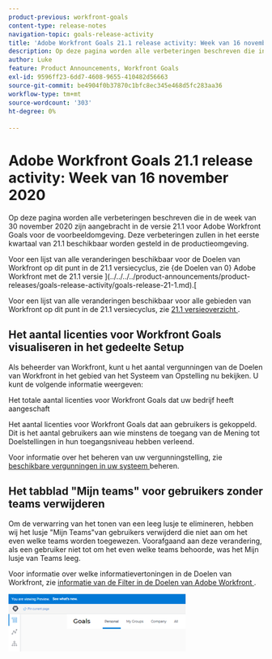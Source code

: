 ```yaml
---
product-previous: workfront-goals
content-type: release-notes
navigation-topic: goals-release-activity
title: 'Adobe Workfront Goals 21.1 release activity: Week van 16 november 2020'
description: Op deze pagina worden alle verbeteringen beschreven die in de week van 30 november 2020 zijn aangebracht in de versie 21.1 voor Adobe Workfront Goals voor de voorbeeldomgeving. Deze verbeteringen zullen in het eerste kwartaal van 21.1 beschikbaar worden gesteld in de productieomgeving.
author: Luke
feature: Product Announcements, Workfront Goals
exl-id: 9596ff23-6dd7-4608-9655-410482d56663
source-git-commit: be4904f0b37870c1bfc8ec345e468d5fc283aa36
workflow-type: tm+mt
source-wordcount: '303'
ht-degree: 0%

---
```


# Adobe Workfront Goals 21.1 release activity: Week van 16 november 2020

Op deze pagina worden alle verbeteringen beschreven die in de week van 30 november 2020 zijn aangebracht in de versie 21.1 voor Adobe Workfront Goals voor de voorbeeldomgeving. Deze verbeteringen zullen in het eerste kwartaal van 21.1 beschikbaar worden gesteld in de productieomgeving.

Voor een lijst van alle veranderingen beschikbaar voor de Doelen van Workfront op dit punt in de 21.1 versiecyclus, zie {de Doelen van 0} Adobe Workfront met de 21.1 versie ](../../../../product-announcements/product-releases/goals-release-activity/goals-release-21-1.md).[

Voor een lijst van alle veranderingen beschikbaar voor alle gebieden van Workfront op dit punt in de 21.1 versiecyclus, zie [ 21.1 versieoverzicht ](../../../../product-announcements/product-releases/21.1-release-activity/21-1-release-overview.md).

## Het aantal licenties voor Workfront Goals visualiseren in het gedeelte Setup

Als beheerder van Workfront, kunt u het aantal vergunningen van de Doelen van Workfront in het gebied van het Systeem van Opstelling nu bekijken. U kunt de volgende informatie weergeven:

Het totale aantal licenties voor Workfront Goals dat uw bedrijf heeft aangeschaft

Het aantal licenties voor Workfront Goals dat aan gebruikers is gekoppeld. Dit is het aantal gebruikers aan wie minstens de toegang van de Mening tot Doelstellingen in hun toegangsniveau hebben verleend.

Voor informatie over het beheren van uw vergunningstelling, zie [ beschikbare vergunningen in uw systeem ](../../../../administration-and-setup/get-started-wf-administration/manage-available-licenses-in-your-system.md) beheren.

## Het tabblad &quot;Mijn teams&quot; voor gebruikers zonder teams verwijderen

Om de verwarring van het tonen van een leeg lusje te elimineren, hebben wij het lusje &quot;Mijn Teams&quot;van gebruikers verwijderd die niet aan om het even welke teams worden toegewezen. Voorafgaand aan deze verandering, als een gebruiker niet tot om het even welke teams behoorde, was het Mijn lusje van Teams leeg.

Voor informatie over welke informatievertoningen in de Doelen van Workfront, zie [ informatie van de Filter in de Doelen van Adobe Workfront ](../../../../workfront-goals/goal-management/filter-information-wf-goals.md).

![](assets/goals-page-with-no-my-teams-tab-350x114.png)
